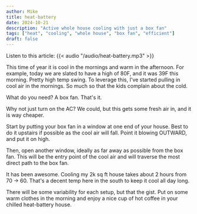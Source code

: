 ```yaml
---
author: Mike
title: heat-battery
date: 2024-10-21
description: "Active whole house cooling with just a box fan"
tags: ["heat", "cooling", "whole house", "box fan", "efficient"]
draft: false
---
```


Listen to this article:
{{< audio "/audio/heat-battery.mp3" >}}<br>

This time of year it is cool in the mornings and warm in the afternoon. For example, today we are slated to have a high of 80F, and it was 39F this morning. Pretty high temp swing. To leverage this, I've started pulling in cool air in the mornings. So much so that the kids complain about the cold.

What do you need? A box fan. That's it.

Why not just turn on the AC? We could, but this gets some fresh air in, and it is way cheaper.

Start by putting your box fan in a window at one end of your house. Best to do it upstairs if possible as the cool air will fall. Point it blowing OUTWARD, and put it on high.

Then, open another window, ideally as far away as possible from the box fan. This will be the entry point of the cool air and will traverse the most direct path to the box fan.

It has been awesome. Cooling my 2k sq ft house takes about 2 hours from 70 -> 60. That's a decent temp here in the south to keep it cool all day long.

There will be some variability for each setup, but that the gist. Put on some warm clothes in the morning and enjoy a nice cup of hot coffee in your chilled heat-battery house.
